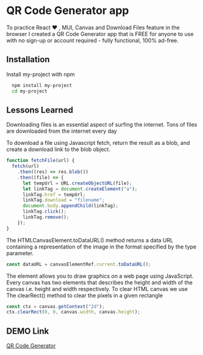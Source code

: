 # QR Code Generator app

To practice React ❤️ , MUI, Canvas and Download Files feature in the browser I created a QR Code Generator app that is FREE for anyone to use with no sign-up or account required - fully functional, 100% ad-free.

## Installation

Install my-project with npm

```bash
  npm install my-project
  cd my-project
```

## Lessons Learned

Downloading files is an essential aspect of surfing the internet. Tons of files are downloaded from the internet every day

To download a file using Javascript fetch, return the result as a blob, and create a download link to the blob object.

```javascript
function fetchFile(url) {
  fetch(url)
    .then((res) => res.blob())
    .then((file) => {
      let tempUrl = URL.createObjectURL(file);
      let linkTag = document.createElement("a");
      linkTag.href = tempUrl;
      linkTag.download = "filename";
      document.body.appendChild(linkTag);
      linkTag.click();
      linkTag.remove();
    });
}
```

The HTMLCanvasElement.toDataURL() method returns a data URL containing a representation of the image in the format specified by the type parameter.

```javascript
const dataURL = canvasElementRef.current.toDataURL();
```

The <canvas> element allows you to draw graphics on a web page using JavaScript.
Every canvas has two elements that describes the height and width of the canvas i.e. height and width respectively.
To clear HTML canvas we use The clearRect() method to clear the pixels in a given rectangle

```javascript
const ctx = canvas.getContext("2d");
ctx.clearRect(0, 0, canvas.width, canvas.height);
```

## DEMO Link

[QR Code Generator](https://qr-code-tool.netlify.app/)

